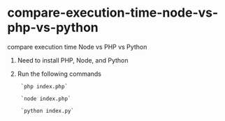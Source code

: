 # compare-execution-time-node-vs-php-vs-python
compare execution time Node vs PHP vs Python

1. Need to install PHP, Node, and Python
 
2. Run the following commands

        `php index.php`

        `node index.php`

        `python index.py`
